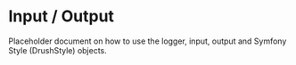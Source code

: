 Input / Output
==============

Placeholder document on how to use the logger, input, output and Symfony Style (DrushStyle) objects.

